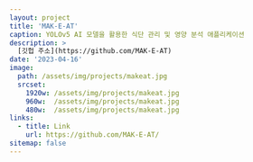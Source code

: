 ```yaml
---
layout: project
title: 'MAK-E-AT'
caption: YOLOv5 AI 모델을 활용한 식단 관리 및 영양 분석 애플리케이션
description: >
  [깃헙 주소](https://github.com/MAK-E-AT)
date: '2023-04-16'
image: 
  path: /assets/img/projects/makeat.jpg
  srcset: 
    1920w: /assets/img/projects/makeat.jpg
    960w:  /assets/img/projects/makeat.jpg
    480w:  /assets/img/projects/makeat.jpg
links:
  - title: Link
    url: https://github.com/MAK-E-AT/
sitemap: false
---
```

